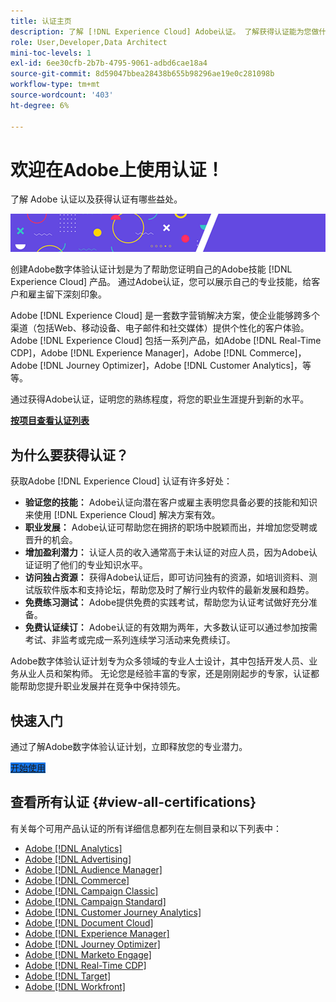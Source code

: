 ```yaml
---
title: 认证主页
description: 了解 [!DNL Experience Cloud] Adobe认证。 了解获得认证能为您做什么。
role: User,Developer,Data Architect
mini-toc-levels: 1
exl-id: 6ee30cfb-2b7b-4795-9061-adbd6cae18a4
source-git-commit: 8d59047bbea28438b655b98296ae19e0c281098b
workflow-type: tm+mt
source-wordcount: '403'
ht-degree: 6%

---
```


# 欢迎在Adobe上使用认证！

了解 Adobe 认证以及获得认证有哪些益处。

![横幅](/help/certifications/assets/home_banner_smallwide.png)

创建Adobe数字体验认证计划是为了帮助您证明自己的Adobe技能 [!DNL Experience Cloud] 产品。 通过Adobe认证，您可以展示自己的专业技能，给客户和雇主留下深刻印象。

Adobe [!DNL Experience Cloud] 是一套数字营销解决方案，使企业能够跨多个渠道（包括Web、移动设备、电子邮件和社交媒体）提供个性化的客户体验。 Adobe [!DNL Experience Cloud] 包括一系列产品，如Adobe [!DNL Real-Time CDP]，Adobe [!DNL Experience Manager]，Adobe [!DNL Commerce]，Adobe [!DNL Journey Optimizer]，Adobe [!DNL Customer Analytics]，等等。

通过获得Adobe认证，证明您的熟练程度，将您的职业生涯提升到新的水平。

[**按项目查看认证列表**](#view-all-certifications)

## 为什么要获得认证？

获取Adobe [!DNL Experience Cloud] 认证有许多好处：

* **验证您的技能：** Adobe认证向潜在客户或雇主表明您具备必要的技能和知识来使用 [!DNL Experience Cloud] 解决方案有效。
* **职业发展：** Adobe认证可帮助您在拥挤的职场中脱颖而出，并增加您受聘或晋升的机会。
* **增加盈利潜力：** 认证人员的收入通常高于未认证的对应人员，因为Adobe认证证明了他们的专业知识水平。
* **访问独占资源：** 获得Adobe认证后，即可访问独有的资源，如培训资料、测试版软件版本和支持论坛，帮助您及时了解行业内软件的最新发展和趋势。
* **免费练习测试：** Adobe提供免费的实践考试，帮助您为认证考试做好充分准备。
* **免费认证续订：** Adobe认证的有效期为两年，大多数认证可以通过参加按需考试、非监考或完成一系列连续学习活动来免费续订。

Adobe数字体验认证计划专为众多领域的专业人士设计，其中包括开发人员、业务从业人员和架构师。 无论您是经验丰富的专家，还是刚刚起步的专家，认证都能帮助您提升职业发展并在竞争中保持领先。

## 快速入门

通过了解Adobe数字体验认证计划，立即释放您的专业潜力。

<a href="https://experienceleague.adobe.com/docs/certification/certification/getting-started.html" target="_blank" class="spectrum-Button spectrum-Button--fill spectrum-Button--accent spectrum-Button--sizeM is-margin-bottom-big-big at-element-click-tracking" style="background-color:#1473E6"><span class="spectrum-Button-label has-no-wrap">开始使用</span></a>

## 查看所有认证 {#view-all-certifications}

有关每个可用产品认证的所有详细信息都列在左侧目录和以下列表中：

* [Adobe [!DNL Analytics]](/help/certifications/aa/aa-overview.md)
* [Adobe [!DNL Advertising]](/help/certifications/aac/aac-overview.md)
* [Adobe [!DNL Audience Manager]](/help/certifications/aam/aam-overview.md)
* [Adobe [!DNL Commerce]](/help/certifications/ac/ac-overview.md)
* [Adobe [!DNL Campaign Classic]](/help/certifications/acc/acc-overview.md)
* [Adobe [!DNL Campaign Standard]](/help/certifications/acs/acs-overview.md)
* [Adobe [!DNL Customer Journey Analytics]](/help/certifications/acja/acja-overview.md)
* [Adobe [!DNL Document Cloud]](/help/certifications/adc/adc-overview.md)
* [Adobe [!DNL Experience Manager]](/help/certifications/aem/aem-overview.md)
* [Adobe [!DNL Journey Optimizer]](/help/certifications/ajo/ajo-overview.md)
* [Adobe [!DNL Marketo Engage]](/help/certifications/ame/ame-overview.md)
* [Adobe [!DNL Real-Time CDP]](/help/certifications/rtcdp/rtcdp-overview.md)
* [Adobe [!DNL Target]](/help/certifications/at/at-overview.md)
* [Adobe [!DNL Workfront]](/help/certifications/aw/aw-overview.md)
